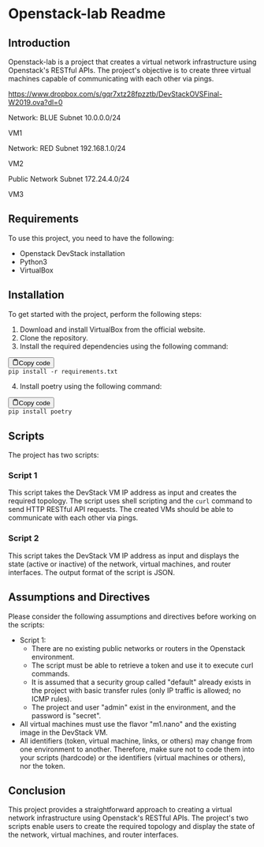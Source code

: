 # Openstack-lab Readme

## Introduction

Openstack-lab is a project that creates a virtual network infrastructure using Openstack's RESTful APIs. The project's objective is to create three virtual machines capable of communicating with each other via pings.

https://www.dropbox.com/s/gqr7xtz28fpzztb/DevStackOVSFinal-W2019.ova?dl=0


Network: BLUE
Subnet 10.0.0.0/24

VM1

Network: RED
Subnet 192.168.1.0/24

VM2

Public Network
Subnet 172.24.4.0/24

VM3

## Requirements

To use this project, you need to have the following:

* Openstack DevStack installation
* Python3
* VirtualBox

## Installation

To get started with the project, perform the following steps:

1. Download and install VirtualBox from the official website.
2. Clone the repository.
3. Install the required dependencies using the following command:

<pre><div class="bg-black rounded-md mb-4"><div class="flex items-center relative text-gray-200 bg-gray-800 px-4 py-2 text-xs font-sans justify-between rounded-t-md"><button class="flex ml-auto gap-2"><svg stroke="currentColor" fill="none" stroke-width="2" viewBox="0 0 24 24" stroke-linecap="round" stroke-linejoin="round" class="h-4 w-4" height="1em" width="1em" xmlns="http://www.w3.org/2000/svg"><path d="M16 4h2a2 2 0 0 1 2 2v14a2 2 0 0 1-2 2H6a2 2 0 0 1-2-2V6a2 2 0 0 1 2-2h2"></path><rect x="8" y="2" width="8" height="4" rx="1" ry="1"></rect></svg>Copy code</button></div><div class="p-4 overflow-y-auto"><code class="!whitespace-pre hljs">pip install -r requirements.txt
</code></div></div></pre>

4. Install poetry using the following command:

<pre><div class="bg-black rounded-md mb-4"><div class="flex items-center relative text-gray-200 bg-gray-800 px-4 py-2 text-xs font-sans justify-between rounded-t-md"><button class="flex ml-auto gap-2"><svg stroke="currentColor" fill="none" stroke-width="2" viewBox="0 0 24 24" stroke-linecap="round" stroke-linejoin="round" class="h-4 w-4" height="1em" width="1em" xmlns="http://www.w3.org/2000/svg"><path d="M16 4h2a2 2 0 0 1 2 2v14a2 2 0 0 1-2 2H6a2 2 0 0 1-2-2V6a2 2 0 0 1 2-2h2"></path><rect x="8" y="2" width="8" height="4" rx="1" ry="1"></rect></svg>Copy code</button></div><div class="p-4 overflow-y-auto"><code class="!whitespace-pre hljs">pip install poetry
</code></div></div></pre>

## Scripts

The project has two scripts:

### Script 1

This script takes the DevStack VM IP address as input and creates the required topology. The script uses shell scripting and the `curl` command to send HTTP RESTful API requests. The created VMs should be able to communicate with each other via pings.

### Script 2

This script takes the DevStack VM IP address as input and displays the state (active or inactive) of the network, virtual machines, and router interfaces. The output format of the script is JSON.

## Assumptions and Directives

Please consider the following assumptions and directives before working on the scripts:

* Script 1:
  * There are no existing public networks or routers in the Openstack environment.
  * The script must be able to retrieve a token and use it to execute curl commands.
  * It is assumed that a security group called "default" already exists in the project with basic transfer rules (only IP traffic is allowed; no ICMP rules).
  * The project and user "admin" exist in the environment, and the password is "secret".
* All virtual machines must use the flavor "m1.nano" and the existing image in the DevStack VM.
* All identifiers (token, virtual machine, links, or others) may change from one environment to another. Therefore, make sure not to code them into your scripts (hardcode) or the identifiers (virtual machines or others), nor the token.

## Conclusion

This project provides a straightforward approach to creating a virtual network infrastructure using Openstack's RESTful APIs. The project's two scripts enable users to create the required topology and display the state of the network, virtual machines, and router interfaces.
